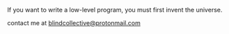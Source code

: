 If you want to write a low-level program, you must first invent the universe.

contact me at blindcollective@protonmail.com





